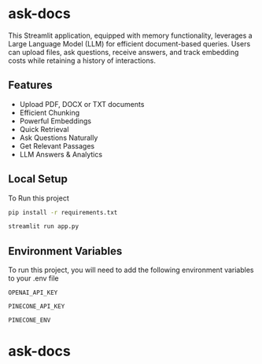 # ask-docs

This Streamlit application, equipped with memory functionality, leverages a Large Language Model (LLM) for efficient document-based queries. Users can upload files, ask questions, receive answers, and track embedding costs while retaining a history of interactions.

## Features

- Upload PDF, DOCX or TXT documents
- Efficient Chunking
- Powerful Embeddings
- Quick Retrieval
- Ask Questions Naturally
- Get Relevant Passages
- LLM Answers & Analytics

## Local Setup

To Run this project

```bash
pip install -r requirements.txt

streamlit run app.py
```


## Environment Variables

To run this project, you will need to add the following environment variables to your .env file

`OPENAI_API_KEY`

`PINECONE_API_KEY`

`PINECONE_ENV`

# ask-docs
